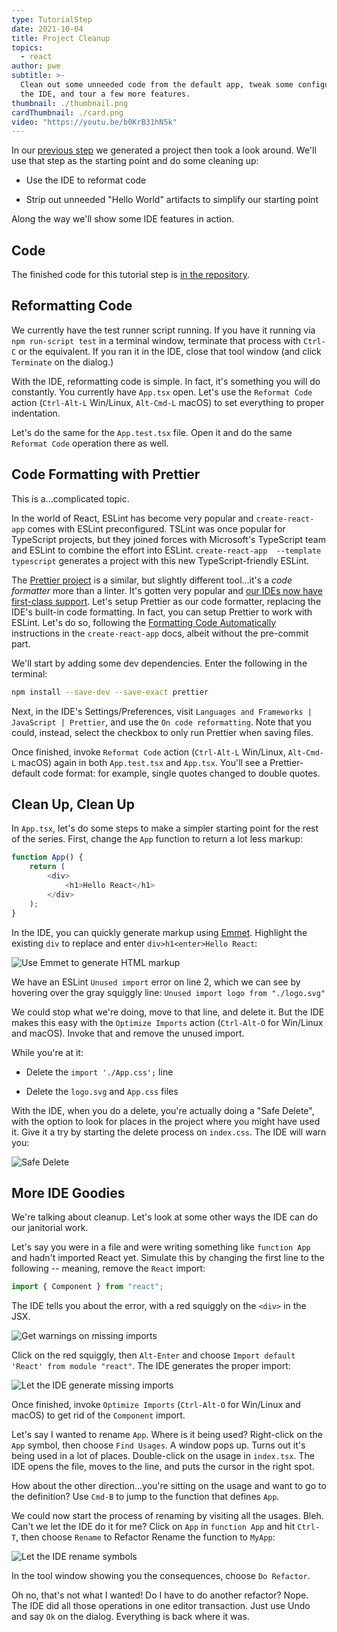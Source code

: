 ```yaml
---
type: TutorialStep
date: 2021-10-04
title: Project Cleanup
topics:
  - react
author: pwe
subtitle: >-
  Clean out some unneeded code from the default app, tweak some configuration in
  the IDE, and tour a few more features.
thumbnail: ./thumbnail.png
cardThumbnail: ./card.png
video: "https://youtu.be/b0KrB31hN5k"
---
```


In our [previous step](../project_setup/) we generated a project then
took a look around. We'll use that step as the starting point and do
some cleaning up:

- Use the IDE to reformat code

- Strip out unneeded "Hello World" artifacts to simplify our starting point

Along the way we'll show some IDE features in action.

## Code

The finished code for this tutorial step is
[in the repository](https://github.com/jetbrains/guide/tree/main/sites/webstorm-guide/demos/tutorials/react_typescript_tdd/project_cleanup).

## Reformatting Code

We currently have the test runner script running.
If you have it running via `npm run-script test` in a terminal window, terminate that process with `Ctrl-C` or the equivalent.
If you ran it in the IDE, close that tool window (and click `Terminate` on the dialog.)

With the IDE, reformatting code is simple.
In fact, it's something you will do constantly.
You currently have `App.tsx` open.
Let's use the `Reformat Code` action (`Ctrl-Alt-L` Win/Linux, `Alt-Cmd-L` macOS) to set everything to proper indentation.

Let's do the same for the `App.test.tsx` file.
Open it and do the same `Reformat Code` operation there as well.

## Code Formatting with Prettier

This is a...complicated topic.

In the world of React, ESLint has become very popular and `create-react-app` comes with ESLint preconfigured.
TSLint was once popular for TypeScript projects, but they joined forces with Microsoft's TypeScript team and ESLint to combine the effort into ESLint.
`create-react-app  --template typescript` generates a project with this new TypeScript-friendly ESLint.

The [Prettier project](https://prettier.io) is a similar, but slightly different tool...it's a _code formatter_ more than a linter.
It's gotten very popular and [our IDEs now have first-class support](https://www.jetbrains.com/help/webstorm/prettier.html#prettier_before_you_start).
Let's setup Prettier as our code formatter, replacing the IDE's built-in code formatting.
In fact, you can setup Prettier to work with ESLint.
Let's do so, following the [Formatting Code Automatically](https://create-react-app.dev/docs/setting-up-your-editor/) instructions in the `create-react-app` docs, albeit without the pre-commit part.

We'll start by adding some dev dependencies.
Enter the following in the terminal:

```bash
npm install --save-dev --save-exact prettier
```

Next, in the IDE's Settings/Preferences, visit `Languages and Frameworks | JavaScript | Prettier`, and use the `On code reformatting`.
Note that you could, instead, select the checkbox to only run Prettier when saving files.

Once finished, invoke `Reformat Code` action (`Ctrl-Alt-L` Win/Linux, `Alt-Cmd-L` macOS) again in both `App.test.tsx` and `App.tsx`.
You'll see a Prettier-default code format: for example, single quotes changed to double quotes.

## Clean Up, Clean Up

In `App.tsx`, let's do some steps to make a simpler starting point for the rest of the series.
First, change the `App` function to return a lot less markup:

```javascript
function App() {
	return (
		<div>
			<h1>Hello React</h1>
		</div>
	);
}
```

In the IDE, you can quickly generate markup using [Emmet](../../../../topics/emmet).
Highlight the existing `div` to replace and enter `div>h1<enter>Hello React`:

![Use Emmet to generate HTML markup](./screenshots/emmet.png)

We have an ESLint `Unused import` error on line 2, which we can see by hovering over the gray squiggly line: `Unused import logo from "./logo.svg"`

We could stop what we're doing, move to that line, and delete it.
But the IDE makes this easy with the `Optimize Imports` action (`Ctrl-Alt-O` for Win/Linux and macOS).
Invoke that and remove the unused import.

While you're at it:

- Delete the `import './App.css';` line

- Delete the `logo.svg` and `App.css` files

With the IDE, when you do a delete, you're actually doing a "Safe Delete", with the option to look for places in the project where you might have used it.
Give it a try by starting the delete process on `index.css`. The IDE will warn you:

![Safe Delete](./screenshots/safe_delete.png)

## More IDE Goodies

We're talking about cleanup. Let's look at some other ways the IDE can do our janitorial work.

Let's say you were in a file and were writing something like `function App` and hadn't imported React yet.
Simulate this by changing the first line to the following -- meaning, remove the `React` import:

```typescript
import { Component } from "react";
```

The IDE tells you about the error, with a red squiggly on the `<div>` in the JSX.

![Get warnings on missing imports](./screenshots/missing_import.png)

Click on the red squiggly, then `Alt-Enter` and choose `Import default 'React' from module "react"`.
The IDE generates the proper import:

![Let the IDE generate missing imports](./screenshots/add_import.png)

Once finished, invoke `Optimize Imports` (`Ctrl-Alt-O` for Win/Linux and macOS) to get rid of the `Component` import.

Let's say I wanted to rename `App`.
Where is it being used?
Right-click on the `App` symbol, then choose `Find Usages`.
A window pops up.
Turns out it's being used in a lot of places.
Double-click on the usage in `index.tsx`.
The IDE opens the file, moves to the line, and puts the cursor in the right spot.

How about the other direction...you're sitting on the usage and want to go to the definition?
Use `Cmd-B` to jump to the function that defines `App`.

We could now start the process of renaming by visiting all the usages.
Bleh.
Can't we let the IDE do it for me?
Click on `App` in `function App` and hit `Ctrl-T`, then choose `Rename` to Refactor Rename the function to `MyApp`:

![Let the IDE rename symbols](./screenshots/refactor_rename.png)

In the tool window showing you the consequences, choose `Do Refactor`.

Oh no, that's not what I wanted!
Do I have to do another refactor?
Nope.
The IDE did all those operations in one editor transaction.
Just use Undo and say `Ok` on the dialog.
Everything is back where it was.
